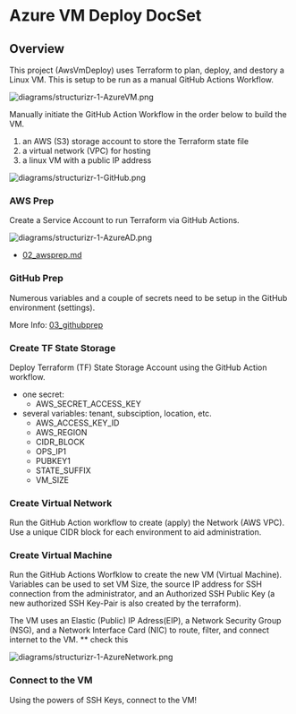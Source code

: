 # Azure VM Deploy DocSet

## Overview

This project (AwsVmDeploy) uses Terraform to plan, deploy, and destory a Linux VM. This is setup to be run as a manual GitHub Actions Workflow.

![diagrams/structurizr-1-AzureVM.png](diagrams/structurizr-1-AzureVM.png)

Manually initiate the GitHub Action Workflow in the order below to build the VM.

1. an AWS (S3) storage account to store the Terraform state file
1. a virtual network (VPC) for hosting
1. a linux VM with a public IP address

![diagrams/structurizr-1-GitHub.png](diagrams/structurizr-1-GitHub.png)

### AWS Prep

Create a Service Account to run Terraform via GitHub Actions.

![diagrams/structurizr-1-AzureAD.png](diagrams/structurizr-1-AzureAD.png)

* [02_awsprep.md](02_awsprep.md)

### GitHub Prep

Numerous variables and a couple of secrets need to be setup in the GitHub environment (settings).

More Info: [03_githubprep](03_githubprep)

### Create TF State Storage

Deploy Terraform (TF) State Storage Account using the GitHub Action workflow.

* one secret: 
   * AWS_SECRET_ACCESS_KEY
* several variables: tenant, subsciption, location, etc.
   * AWS_ACCESS_KEY_ID
   * AWS_REGION
   * CIDR_BLOCK
   * OPS_IP1
   * PUBKEY1
   * STATE_SUFFIX
   * VM_SIZE

### Create Virtual Network

Run the GitHub Action workflow to create (apply) the Network (AWS VPC). Use a unique CIDR block for each environment to aid administration.

### Create Virtual Machine

Run the GitHub Actions Worfklow to create the new VM (Virtual Machine). Variables can be used to set VM Size, the source IP address for SSH connection from the administrator, and an Authorized SSH Public Key (a new authorized SSH Key-Pair is also created by the terraform).

The VM uses an Elastic (Public) IP Adress(EIP), a Network Security Group (NSG), and a Network Interface Card (NIC) to route, filter, and connect internet to the VM.
** check this

![diagrams/structurizr-1-AzureNetwork.png](diagrams/structurizr-1-AzureNetwork.png)

### Connect to the VM

Using the powers of SSH Keys, connect to the VM!
